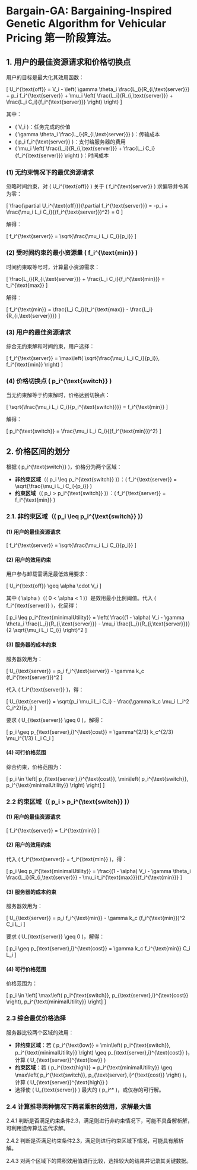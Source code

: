 # **Bargain-GA: Bargaining-Inspired Genetic Algorithm for Vehicular Pricing 第一阶段算法**。


## **1. 用户的最佳资源请求和价格切换点**

用户的目标是最大化其效用函数：

\[
U_i^{\text{off}} = V_i - \left( \gamma \theta_i \frac{L_i}{R_{i,\text{server}}} + p_i f_i^{\text{server}} + \mu_i \left( \frac{L_i}{R_{i,\text{server}}} + \frac{L_i C_i}{f_i^{\text{server}}} \right) \right)
\]

其中：
- \( V_i \)：任务完成的价值
- \( \gamma \theta_i \frac{L_i}{R_{i,\text{server}}} \)：传输成本
- \( p_i f_i^{\text{server}} \)：支付给服务器的费用
- \( \mu_i \left( \frac{L_i}{R_{i,\text{server}}} + \frac{L_i C_i}{f_i^{\text{server}}} \right) \)：时间成本


### **(1) 无约束情况下的最优资源请求**
忽略时间约束，对 \( U_i^{\text{off}} \) 关于 \( f_i^{\text{server}} \) 求偏导并令其为零：

\[
\frac{\partial U_i^{\text{off}}}{\partial f_i^{\text{server}}} = -p_i + \frac{\mu_i L_i C_i}{(f_i^{\text{server}})^2} = 0
\]

解得：

\[
f_i^{\text{server}} = \sqrt{\frac{\mu_i L_i C_i}{p_i}}
\]

### **(2) 受时间约束的最小资源量 \( f_i^{\text{min}} \)**
时间约束取等号时，计算最小资源需求：

\[
\frac{L_i}{R_{i,\text{server}}} + \frac{L_i C_i}{f_i^{\text{min}}} = t_i^{\text{max}}
\]

解得：

\[
f_i^{\text{min}} = \frac{L_i C_i}{t_i^{\text{max}} - \frac{L_i}{R_{i,\text{server}}}}
\]

### **(3) 用户的最佳资源请求**
综合无约束解和时间约束，用户选择：

\[
f_i^{\text{server}} = \max\left( \sqrt{\frac{\mu_i L_i C_i}{p_i}}, f_i^{\text{min}} \right)
\]

### **(4) 价格切换点 \( p_i^{\text{switch}} \)**
当无约束解等于约束解时，价格达到切换点：

\[
\sqrt{\frac{\mu_i L_i C_i}{p_i^{\text{switch}}}} = f_i^{\text{min}}
\]

解得：

\[
p_i^{\text{switch}} = \frac{\mu_i L_i C_i}{(f_i^{\text{min}})^2}
\]

## **2. 价格区间的划分**
根据 \( p_i^{\text{switch}} \)，价格分为两个区域：
- **非约束区域**（\( p_i \leq p_i^{\text{switch}} \)）：\( f_i^{\text{server}} = \sqrt{\frac{\mu_i L_i C_i}{p_i}} \)
- **约束区域**（\( p_i > p_i^{\text{switch}} \)）：\( f_i^{\text{server}} = f_i^{\text{min}} \)

### **2.1. 非约束区域（\( p_i \leq p_i^{\text{switch}} \)）**

#### **(1) 用户的最佳资源请求**
\[
f_i^{\text{server}} = \sqrt{\frac{\mu_i L_i C_i}{p_i}}
\]

#### **(2) 用户的效用约束**
用户参与卸载需满足最低效用要求：

\[
U_i^{\text{off}} \geq \alpha \cdot V_i
\]

其中 \( \alpha \)（\( 0 < \alpha < 1 \)）是效用最小比例阈值。代入 \( f_i^{\text{server}} \)，化简得：

\[
p_i \leq p_i^{\text{minimalUtility}} = \left( \frac{(1 - \alpha) V_i - \gamma \theta_i \frac{L_i}{R_{i,\text{server}}} - \mu_i \frac{L_i}{R_{i,\text{server}}}}{2 \sqrt{\mu_i L_i C_i}} \right)^2
\]

#### **(3) 服务器的成本约束**
服务器效用为：

\[
U_{\text{server}} = p_i f_i^{\text{server}} - \gamma k_c (f_i^{\text{server}})^2
\]

代入 \( f_i^{\text{server}} \)，得：

\[
U_{\text{server}} = \sqrt{p_i \mu_i L_i C_i} - \frac{\gamma k_c \mu_i L_i^2 C_i^2}{p_i}
\]

要求 \( U_{\text{server}} \geq 0 \)，解得：

\[
p_i \geq p_{\text{server},i}^{\text{cost}} = \gamma^{2/3} k_c^{2/3} \mu_i^{1/3} L_i C_i
\]

#### **(4) 可行价格范围**
综合约束，价格范围为：

\[
p_i \in \left[ p_{\text{server},i}^{\text{cost}}, \min\left( p_i^{\text{switch}}, p_i^{\text{minimalUtility}} \right) \right]
\]



### **2.2 约束区域（\( p_i > p_i^{\text{switch}} \)）**

#### **(1) 用户的最佳资源请求**
\[
f_i^{\text{server}} = f_i^{\text{min}}
\]

#### **(2) 用户的效用约束**
代入 \( f_i^{\text{server}} = f_i^{\text{min}} \)，得：

\[
p_i \leq p_i^{\text{minimalUtility}} = \frac{(1 - \alpha) V_i - \gamma \theta_i \frac{L_i}{R_{i,\text{server}}} - \mu_i t_i^{\text{max}}}{f_i^{\text{min}}}
\]

#### **(3) 服务器的成本约束**
服务器效用为：

\[
U_{\text{server}} = p_i f_i^{\text{min}} - \gamma k_c (f_i^{\text{min}})^2 C_i L_i
\]

要求 \( U_{\text{server}} \geq 0 \)，解得：

\[
p_i \geq p_{\text{server},i}^{\text{cost}} = \gamma k_c f_i^{\text{min}} C_i L_i
\]

#### **(4) 可行价格范围**
价格范围为：

\[
p_i \in \left[ \max\left( p_i^{\text{switch}}, p_{\text{server},i}^{\text{cost}} \right), p_i^{\text{minimalUtility}} \right]
\]




### **2.3 综合最优价格选择**
服务器比较两个区域的效用：
- **非约束区域**：若 \( p_i^{\text{low}} = \min\left( p_i^{\text{switch}}, p_i^{\text{minimalUtility}} \right) \geq p_{\text{server},i}^{\text{cost}} \)，计算 \( U_{\text{server}}^{\text{low}} \)
- **约束区域**：若 \( p_i^{\text{high}} = p_i^{\text{minimalUtility}} \geq \max\left( p_i^{\text{switch}}, p_{\text{server},i}^{\text{cost}} \right) \)，计算 \( U_{\text{server}}^{\text{high}} \)
- 选择使 \( U_{\text{server}} \) 最大的 \( p_i^* \)，或仅存的可行解。


### **2.4 计算推导两种情况下两者乘积的效用，求解最大值**

2.4.1 判断是否满足约束条件2.3，满足则进行非约束情况下，可能不具备解析解，可利用遗传算法迭代求解。


2.4.2 判断是否满足约束条件2.3，满足则进行约束区域下情况，可能具有解析解。

2.4.3 对两个区域下的乘积效用值进行比较，选择较大的结果并记录其关键数据。